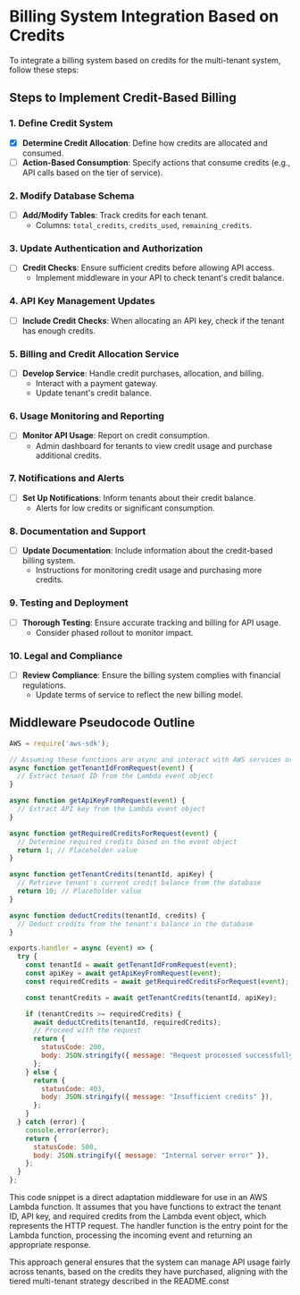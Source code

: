 # Billing System Integration Based on Credits

To integrate a billing system based on credits for the multi-tenant system, follow these steps:

## Steps to Implement Credit-Based Billing

### 1. Define Credit System
- [x] **Determine Credit Allocation**: Define how credits are allocated and consumed.
- [ ] **Action-Based Consumption**: Specify actions that consume credits (e.g., API calls based on the tier of service).

### 2. Modify Database Schema
- [ ] **Add/Modify Tables**: Track credits for each tenant.
  - Columns: `total_credits`, `credits_used`, `remaining_credits`.

### 3. Update Authentication and Authorization
- [ ] **Credit Checks**: Ensure sufficient credits before allowing API access.
  - Implement middleware in your API to check tenant's credit balance.

### 4. API Key Management Updates
- [ ] **Include Credit Checks**: When allocating an API key, check if the tenant has enough credits.

### 5. Billing and Credit Allocation Service
- [ ] **Develop Service**: Handle credit purchases, allocation, and billing.
  - Interact with a payment gateway.
  - Update tenant's credit balance.

### 6. Usage Monitoring and Reporting
- [ ] **Monitor API Usage**: Report on credit consumption.
  - Admin dashboard for tenants to view credit usage and purchase additional credits.

### 7. Notifications and Alerts
- [ ] **Set Up Notifications**: Inform tenants about their credit balance.
  - Alerts for low credits or significant consumption.

### 8. Documentation and Support
- [ ] **Update Documentation**: Include information about the credit-based billing system.
  - Instructions for monitoring credit usage and purchasing more credits.

### 9. Testing and Deployment
- [ ] **Thorough Testing**: Ensure accurate tracking and billing for API usage.
  - Consider phased rollout to monitor impact.

### 10. Legal and Compliance
- [ ] **Review Compliance**: Ensure the billing system complies with financial regulations.
  - Update terms of service to reflect the new billing model.

## Middleware Pseudocode Outline


```js
AWS = require('aws-sdk');

// Assuming these functions are async and interact with AWS services or a database
async function getTenantIdFromRequest(event) {
  // Extract tenant ID from the Lambda event object
}

async function getApiKeyFromRequest(event) {
  // Extract API key from the Lambda event object
}

async function getRequiredCreditsForRequest(event) {
  // Determine required credits based on the event object
  return 1; // Placeholder value
}

async function getTenantCredits(tenantId, apiKey) {
  // Retrieve tenant's current credit balance from the database
  return 10; // Placeholder value
}

async function deductCredits(tenantId, credits) {
  // Deduct credits from the tenant's balance in the database
}

exports.handler = async (event) => {
  try {
    const tenantId = await getTenantIdFromRequest(event);
    const apiKey = await getApiKeyFromRequest(event);
    const requiredCredits = await getRequiredCreditsForRequest(event);

    const tenantCredits = await getTenantCredits(tenantId, apiKey);

    if (tenantCredits >= requiredCredits) {
      await deductCredits(tenantId, requiredCredits);
      // Proceed with the request
      return {
        statusCode: 200,
        body: JSON.stringify({ message: "Request processed successfully." }),
      };
    } else {
      return {
        statusCode: 403,
        body: JSON.stringify({ message: "Insufficient credits" }),
      };
    }
  } catch (error) {
    console.error(error);
    return {
      statusCode: 500,
      body: JSON.stringify({ message: "Internal server error" }),
    };
  }
};
```

This code snippet is a direct adaptation middleware for use in an AWS Lambda function. It assumes that you have functions to extract the tenant ID, API key, and required credits from the Lambda event object, which represents the HTTP request. The handler function is the entry point for the Lambda function, processing the incoming event and returning an appropriate response.

This approach general ensures that the system can manage API usage fairly across tenants, based on the credits they have purchased, aligning with the tiered multi-tenant strategy described in the README.const 

